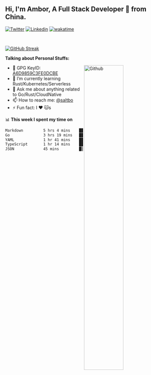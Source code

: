 ## Hi, I'm Ambor, A Full Stack Developer 🚀 from China.

[![Twitter](https://img.shields.io/badge/-saltbo-1ca0f1?style=flat&logo=twitter&logoColor=white)](https://twitter.com/rdsaltbo)
[![Linkedin](https://img.shields.io/badge/-saltbo-blue?style=flat&logo=Linkedin&logoColor=white)](https://www.linkedin.com/in/saltbo/)
[![wakatime](https://wakatime.com/badge/user/f82b1c77-faab-48cd-aef5-a12c0aff104b.svg)](https://wakatime.com/@f82b1c77-faab-48cd-aef5-a12c0aff104b)

&nbsp;  

[![GitHub Streak](http://github-readme-streak-stats.herokuapp.com?user=saltbo&hide_border=true&date_format=M%20j%5B%2C%20Y%5D)](https://git.io/streak-stats)

**Talking about Personal Stuffs:**
<!-- Any image aligned to the right. Beware the width  -->
<img width="50%" align="right" alt="Github" src="https://raw.githubusercontent.com/saltbo/saltbo/master/images/git-header.svg" />

- 🤘 GPG KeyID: [A6D9859C3FE0DCBE](https://saltbo.cn/pgp_keys.asc)
- 🌱 I’m currently learning Rust/Kubernetes/Serverless
- 💬 Ask me about anything related to Go/Rust/CloudNative
- 📫 How to reach me: [@saltbo](https://t.me/saltbo)
- ⚡ Fun fact: I :heart: :cat:s


📊 **This week I spent my time on**
<!--START_SECTION:waka-->

```txt
Markdown         5 hrs 4 mins    █████████▓░░░░░░░░░░░░░░░   38.50 %
Go               3 hrs 19 mins   ██████▒░░░░░░░░░░░░░░░░░░   25.21 %
YAML             1 hr 41 mins    ███▒░░░░░░░░░░░░░░░░░░░░░   12.87 %
TypeScript       1 hr 14 mins    ██▒░░░░░░░░░░░░░░░░░░░░░░   09.46 %
JSON             45 mins         █▒░░░░░░░░░░░░░░░░░░░░░░░   05.80 %
```

<!--END_SECTION:waka-->
